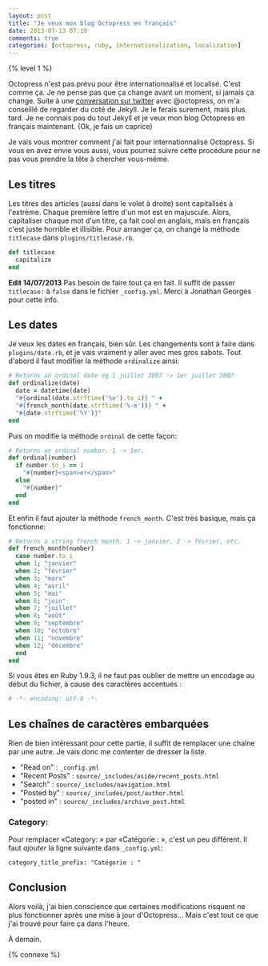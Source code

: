 ```yaml
---
layout: post
title: "Je veux mon blog Octopress en français"
date: 2013-07-13 07:19
comments: true
categories: [octopress, ruby, internationalization, localization]
---
```


{% level 1 %}

Octopress n'est pas prévu pour être internationnalisé et localisé. C'est
comme ça. Je ne pense pas que ça change avant un moment, si jamais ça
change. Suite à une
[conversation sur twitter](https://twitter.com/lkdjiin/status/355699071895343105)
avec @octopress, on m'a
conseillé de regarder du coté de Jekyll. Je le ferais surement, mais plus
tard. Je ne connais pas du tout Jekyll et je veux mon blog Octopress en
français maintenant. (Ok, je fais un caprice)

<!-- more -->

Je vais vous montrer comment j'ai fait pour internationnalisé Octopress.
Si vous en avez envie vous aussi, vous pourrez suivre cette procédure
pour ne pas vous prendre la tête à chercher vous-même.

Les titres
-------------
Les titres des articles (aussi dans le volet à droite) sont capitalisés à
l'extrème. Chaque première lettre d'un mot est en majuscule.  Alors,
capitaliser chaque mot d'un titre, ça fait cool en anglais, mais en français
c'est juste horrible et illisible. Pour arranger ça, on change la méthode
`titlecase` dans `plugins/titlecase.rb`.

``` ruby plugins/titlecase.rb
def titlecase
  capitalize
end
```

**Edit 14/07/2013** Pas besoin de faire tout ça en fait. Il suffit de passer
`titlecase:` à `false` dans le fichier `_config.yml`. Merci à Jonathan Georges
pour cette info.

Les dates
--------------
Je veux les dates en français, bien sûr. Les changements sont à faire
dans `plugins/date.rb`, et je vais vraiment y aller avec mes gros sabots.
Tout d'abord il faut modifier la méthode `ordinalize` ainsi:

``` ruby méthode ordinalize dans plugins/date.rb
# Returns an ordinal date eg 1 juillet 2007 -> 1er juillet 2007
def ordinalize(date)
  date = datetime(date)
  "#{ordinal(date.strftime('%e').to_i)} " +
  "#{french_month(date.strftime('%-m'))} " +
  "#{date.strftime('%Y')}"
end
```

Puis on modifie la méthode `ordinal` de cette façon:

``` ruby méthode ordinal dans plugins/date.rb
# Returns an ordinal number. 1 -> 1er.
def ordinal(number)
  if number.to_i == 1
    "#{number}<span>er</span>"
  else
    "#{number}"
  end
end
```

Et enfin il faut ajouter la méthode `french_month`. C'est très basique, mais ça
fonctionne:

``` ruby méthode french_month dans plugins/date.rb
# Returns a string french month. 1 -> janvier, 2 -> février, etc.
def french_month(number)
  case number.to_i
  when 1; "janvier"
  when 2; "février"
  when 3; "mars"
  when 4; "avril"
  when 5; "mai"
  when 6; "juin"
  when 7; "juillet"
  when 8; "août"
  when 9; "septembre"
  when 10; "octobre"
  when 11; "novembre"
  when 12; "décembre"
  end
end
```

Si vous êtes en Ruby 1.9.3, il ne faut pas oublier de mettre un encodage
au début du fichier, à cause des caractères accentués :

``` ruby 1ère ligne de plugins/date.rb
# -*- encoding: utf-8 -*-
```


Les chaînes de caractères embarquées
------------------------------------
Rien de bien intéressant pour cette partie, il suffit de remplacer une
chaîne par une autre. Je vais donc me contenter de dresser la liste.

* "Read on" : `_config.yml`
* "Recent Posts" : `source/_includes/aside/recent_posts.html`
* "Search" : `source/_includes/navigation.html`
* "Posted by" : `source/_includes/post/author.html`
* "posted in" : `source/_includes/archive_post.html`

### Category:
Pour remplacer «Category: » par «Catégorie : », c'est un peu différent.
Il faut *ajouter* la ligne suivante dans `_config.yml`:

```
category_title_prefix: "Catégorie : "
```


Conclusion
----------
Alors voilà, j'ai bien conscience que certaines modifications risquent ne plus
fonctionner après une mise à jour d'Octopress… Mais c'est tout ce que j'ai
trouvé pour faire ça dans l'heure.

À demain.

{% connexe %}
